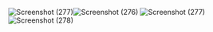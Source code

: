 ![Screenshot (277)](https://github.com/fathurazka/Web/assets/143975815/be473732-fdda-4945-b789-a942bab48418)![Screenshot (276)](https://github.com/fathurazka/Web/assets/143975815/1e33f063-4185-43a6-8846-b59a0371ca03)
![Screenshot (277)](https://github.com/fathurazka/Web/assets/143975815/7ac1a5e8-6883-4979-aad1-8c4df02fcd35)
![Screenshot (278)](https://github.com/fathurazka/Web/assets/143975815/19205b1a-e33b-45eb-a994-2234182210dc)
